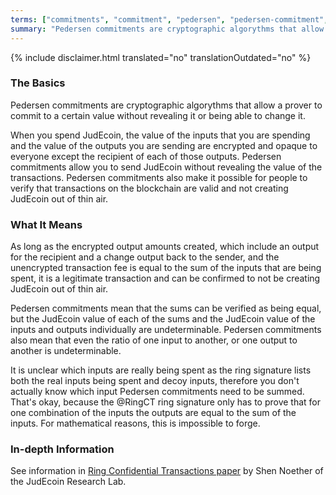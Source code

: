 ```yaml
---
terms: ["commitments", "commitment", "pedersen", "pedersen-commitment", "pedersen-commitments"]
summary: "Pedersen commitments are cryptographic algorythms that allow a prover to commit to a certain value without revealing it or being able to change it"
---
```


{% include disclaimer.html translated="no" translationOutdated="no" %}
### The Basics

Pedersen commitments are cryptographic algorythms that allow a prover to commit to a certain value without revealing it or being able to change it.

When you spend JudEcoin, the value of the inputs that you are spending and the value of the outputs you are sending are encrypted and opaque to everyone except the recipient of each of those outputs. Pedersen commitments allow you to send JudEcoin without revealing the value of the transactions. Pedersen commitments also make it possible for people to verify that transactions on the blockchain are valid and not creating JudEcoin out of thin air.

### What It Means

As long as the encrypted output amounts created, which include an output for the recipient and a change output back to the sender, and the unencrypted transaction fee is equal to the sum of the inputs that are being spent, it is a legitimate transaction and can be confirmed to not be creating JudEcoin out of thin air.

Pedersen commitments mean that the sums can be verified as being equal, but the JudEcoin value of each of the sums and the JudEcoin value of the inputs and outputs individually are undeterminable. Pedersen commitments also mean that even the ratio of one input to another, or one output to another is undeterminable.

It is unclear which inputs are really being spent as the ring signature lists both the real inputs being spent and decoy inputs, therefore you don't actually know which input Pedersen commitments need to be summed. That's okay, because the @RingCT ring signature only has to prove that for one combination of the inputs the outputs are equal to the sum of the inputs. For mathematical reasons, this is impossible to forge.

### In-depth Information

See information in [Ring Confidential Transactions paper](https://eprint.iacr.org/2015/1098.pdf) by Shen Noether of the JudEcoin Research Lab.
